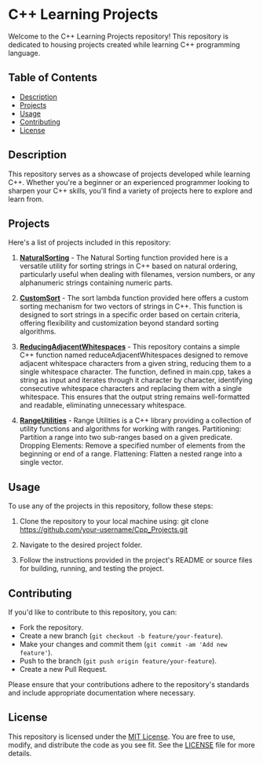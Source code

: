 # C++ Learning Projects

Welcome to the C++ Learning Projects repository! This repository is dedicated to housing projects created while learning C++ programming language.

## Table of Contents

- [Description](#description)
- [Projects](#projects)
- [Usage](#usage)
- [Contributing](#contributing)
- [License](#license)

## Description

This repository serves as a showcase of projects developed while learning C++. Whether you're a beginner or an experienced programmer looking to sharpen your C++ skills, you'll find a variety of projects here to explore and learn from.

## Projects

Here's a list of projects included in this repository:

1. **[NaturalSorting](NaturalSorting/)** - The Natural Sorting function provided here is a versatile utility for sorting strings in                                                                                        C++ based on natural ordering, particularly useful when dealing with filenames, version                                                                                         numbers, or any alphanumeric strings containing numeric parts.

2. **[CustomSort](CustomSort/)** - The sort lambda function provided here offers a custom sorting mechanism for two vectors of
                                    strings in C++. This function is designed to sort strings in a specific order based on certain                                                                                 criteria, offering flexibility and customization beyond standard sorting algorithms.

4. **[ReducingAdjacentWhitespaces](ReducingAdjacentWhitespaces/)** - This repository contains a simple C++ function named reduceAdjacentWhitespaces designed to remove adjacent                                                                      whitespace characters from a given string, reducing them to a single whitespace character. The function,                                                                        defined in main.cpp, takes a string as input and iterates through it character by character, identifying                                                                        consecutive whitespace characters and replacing them with a single whitespace. This ensures that the                                                                             output string remains well-formatted and readable, eliminating unnecessary whitespace.

5. **[RangeUtilities](RangeUtilities/)** - Range Utilities is a C++ library providing a collection of utility functions and algorithms for working with                                                ranges. 
                                            Partitioning: Partition a range into two sub-ranges based on a given predicate.
                                            Dropping Elements: Remove a specified number of elements from the beginning or end of a range.
                                            Flattening: Flatten a nested range into a single vector.


## Usage

To use any of the projects in this repository, follow these steps:

1. Clone the repository to your local machine using: git clone https://github.com/your-username/Cpp_Projects.git

2. Navigate to the desired project folder.
   
3. Follow the instructions provided in the project's README or source files for building, running, and testing the project.

## Contributing

If you'd like to contribute to this repository, you can:

- Fork the repository.
- Create a new branch (`git checkout -b feature/your-feature`).
- Make your changes and commit them (`git commit -am 'Add new feature'`).
- Push to the branch (`git push origin feature/your-feature`).
- Create a new Pull Request.

Please ensure that your contributions adhere to the repository's standards and include appropriate documentation where necessary.

## License

This repository is licensed under the [MIT License](LICENSE). You are free to use, modify, and distribute the code as you see fit. See the [LICENSE](LICENSE) file for more details.

